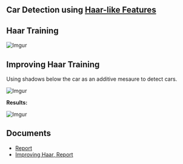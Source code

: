 Car Detection using [Haar-like Features](http://en.wikipedia.org/wiki/Haar-like_features)
--------------------------------------

Haar Training
-------------

![Imgur](http://i.imgur.com/uGwgN.png)


Improving Haar Training
-----------------------

Using shadows below the car as an additive mesaure to detect cars.

![Imgur](http://i.imgur.com/gkj3Y.png)

**Results:**

![Imgur](http://i.imgur.com/cDNBF.png)


Documents
---------

* [Report](http://cloud.github.com/downloads/vbajpai/haartraining/report_haar.pdf)
* [Improving Haar, Report](http://cloud.github.com/downloads/vbajpai/haartraining/report_haar_improved.pdf)
